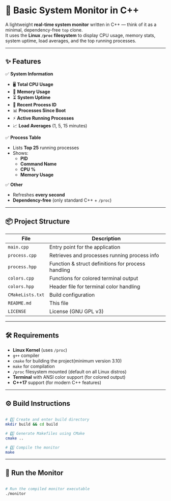 # 🚀 Basic System Monitor in C++

A lightweight **real-time system monitor** written in C++ — think of it as a minimal, dependency-free `top` clone.  
It uses the **Linux `/proc` filesystem** to display CPU usage, memory stats, system uptime, load averages, and the top running processes.

---
## ✨ Features

✅ **System Information**
- 🖥 **Total CPU Usage**
- 💾 **Memory Usage**
- ⏳ **System Uptime**
- 🔢 **Recent Process ID**
- 📊 **Processes Since Boot**
- ⚡ **Active Running Processes**
- 📈 **Load Averages** (1, 5, 15 minutes)

✅ **Process Table**
- Lists **Top 25** running processes
- Shows:
  - **PID**
  - **Command Name**
  - **CPU %**
  - **Memory Usage**

✅ **Other**
- Refreshes **every second**
- **Dependency-free** (only standard C++ + `/proc`)

---

## 📦 Project Structure

| File              | Description |
|-------------------|-------------|
| `main.cpp`        | Entry point for the application |
| `process.cpp`     | Retrieves and processes running process info |
| `process.hpp`     | Function & struct definitions for process handling |
| `colors.cpp`      | Functions for colored terminal output |
| `colors.hpp`      | Header file for terminal color handling |
| `CMakeLists.txt`  | Build configuration |
| `README.md`       | This file |
| `LICENSE`         | License (GNU GPL v3) |

---

## 🛠 Requirements

- **Linux Kernel** (uses `/proc`)
- `g++` compiler 
- `cmake` for building the project(minimum version 3.10)
- `make` for compilation
- `/proc` filesystem mounted (default on all Linux distros)
- **Terminal** with ANSI color support (for colored output)
- **C++17** support (for modern C++ features)

---

## ⚙️ Build Instructions

```bash

# 1️⃣ Create and enter build directory
mkdir build && cd build

# 2️⃣ Generate Makefiles using CMake
cmake ..

# 3️⃣ Compile the monitor
make
``````

---

## 🚀 Run the Monitor
```bash

# Run the compiled monitor executable
./monitor
```
